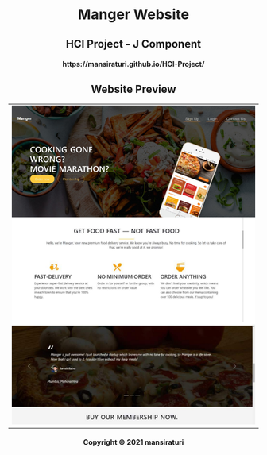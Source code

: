 <h1 align="center">
Manger Website
</h1>

<h2 align="center">
HCI Project - J Component
</h2>

<h4 align="center">
https://mansiraturi.github.io/HCI-Project/
</h4>

<h2 align="center">
Website Preview
</h2>

<table>
  <tr>
    <td><img src="https://github.com/mansiraturi/MANGER/blob/main/proj2.jpg"></td>    
  </tr>
</table>

<h4 align="center">
Copyright © 2021 mansiraturi
</h4>
